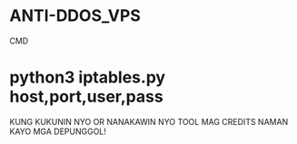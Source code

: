 # ANTI-DDOS_VPS
CMD

# python3 iptables.py host,port,user,pass

KUNG KUKUNIN NYO OR NANAKAWIN NYO TOOL MAG CREDITS NAMAN KAYO MGA DEPUNGGOL!
